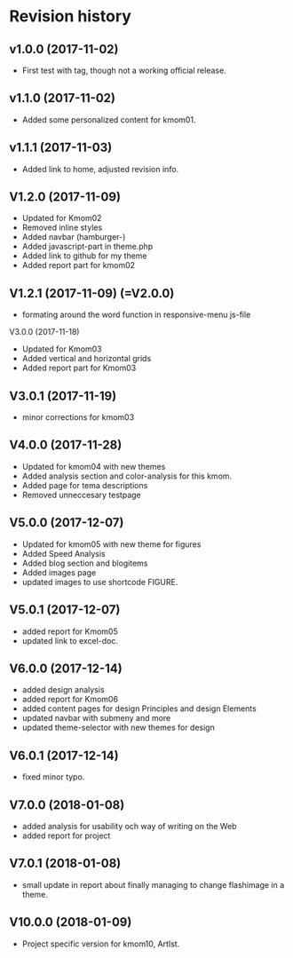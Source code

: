 Revision history
=======================================
v1.0.0 (2017-11-02)
---------------------------------------

* First test with tag, though not a working official release.

v1.1.0 (2017-11-02)
---------------------------------------

* Added some personalized content for kmom01.

v1.1.1 (2017-11-03)
---------------------------------------

* Added link to home, adjusted revision info.

V1.2.0 (2017-11-09)
---------------------------------------

* Updated for Kmom02
* Removed inline styles
* Added navbar (hamburger-)
* Added javascript-part in theme.php
* Added link to github for my theme
* Added report part for kmom02

V1.2.1 (2017-11-09) (=V2.0.0)
---------------------------------------

* formating around the word function in responsive-menu js-file

V3.0.0 (2017-11-18)

* Updated for Kmom03
* Added vertical and horizontal grids
* Added report part for Kmom03  

V3.0.1 (2017-11-19)
---------------------------------------

* minor corrections for kmom03

V4.0.0 (2017-11-28)
---------------------------------------

* Updated for kmom04 with new themes
* Added analysis section and color-analysis for this kmom.
* Added page for tema descriptions
* Removed unneccesary testpage

V5.0.0 (2017-12-07)
---------------------------------------

* Updated for kmom05 with new theme for figures
* Added Speed Analysis
* Added blog section and blogitems
* Added images page
* updated images to use shortcode FIGURE.

V5.0.1 (2017-12-07)
---------------------------------------

* added report for Kmom05
* updated link to excel-doc.


V6.0.0 (2017-12-14)
---------------------------------------

* added design analysis
* added report for Kmom06
* added content pages for design Principles and design Elements
* updated navbar with submeny and more
* updated theme-selector with new themes for design


V6.0.1 (2017-12-14)
---------------------------------------

* fixed minor typo.

V7.0.0 (2018-01-08)
---------------------------------------
* added analysis for usability och way of writing on the Web
* added report for project

V7.0.1 (2018-01-08)
---------------------------------------
* small update in report about finally managing to change flashimage in a theme.


V10.0.0 (2018-01-09)
---------------------------------------
* Project specific version for kmom10, ArtIst.
